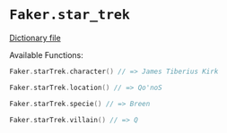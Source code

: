 # `Faker.star_trek`

[Dictionary file](../src/main/resources/locales/en/star_trek.yml)

Available Functions:  
```kotlin
Faker.starTrek.character() // => James Tiberius Kirk

Faker.starTrek.location() // => Qo'noS

Faker.starTrek.specie() // => Breen

Faker.starTrek.villain() // => Q
```
